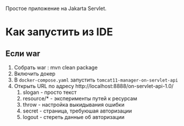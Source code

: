 Простое приложение на Jakarta Servlet.

# Как запустить из IDE
## Если war
1. Собрать war : mvn clean package
2. Включить докер
2. В `docker-compose.yaml` запустить `tomcat11-manager-on-servlet-api` 
3. Открыть URL по адресу http://localhost:8888/on-servlet-api-1.0/
   1. slogan - просто текст
   2. resource/* - эксперименты путей к ресурсам
   3. throw - настройка выкидывания ошибки
   4. secret - страница, требуюшая авторизации
   5. logout - стереть данные об авторизации




